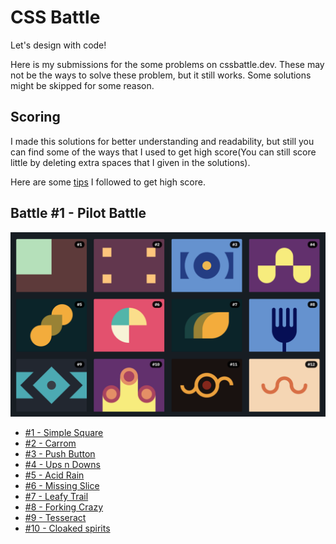 # CSS Battle

Let's design with code!

 Here is my submissions for the some problems on cssbattle.dev. These may not be the ways to solve these problem, but it still works. Some solutions might be skipped for some reason.

 ## Scoring

 I made this solutions for better understanding and readability, but still you can find some of the ways that I used to get high score(You can still score little by deleting extra spaces that I given in the solutions).

 Here are some [tips](https://cssbattle.dev/tips) I followed to get high score.

 ## Battle #1 - Pilot Battle

 ![preview](./solutions/1-pilot-battle/img/preview.png)

 - [#1 - Simple Square](./solutions/1-pilot-battle/1-simply-square.md)
 - [#2 - Carrom](./solutions/1-pilot-battle/2-carrom.md)
 - [#3 - Push Button](./solutions/1-pilot-battle/3-push-button.md)
 - [#4 - Ups n Downs](./solutions/1-pilot-battle/4-ups-n-downs.md)
 - [#5 - Acid Rain](./solutions/1-pilot-battle/5-acid-rain.md)
 - [#6 - Missing Slice](./solutions/1-pilot-battle/6-missing-slice.md)
 - [#7 - Leafy Trail](./solutions/1-pilot-battle/7-leafy-trail.md)
 - [#8 - Forking Crazy](./solutions/1-pilot-battle/8-forking-crazy.md)
 - [#9 - Tesseract](./solutions/1-pilot-battle/9-tesseract.md)
 - [#10 - Cloaked spirits](./solutions/1-pilot-battle/10-cloaked-spirits.md)